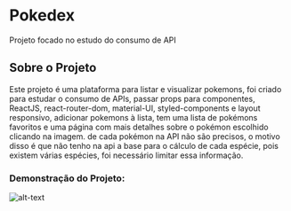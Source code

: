 # Pokedex

Projeto focado no estudo do consumo de API


## Sobre o Projeto

Este projeto é uma plataforma para listar e visualizar pokemons, foi criado para estudar o consumo de APIs, passar props para componentes, ReactJS, react-router-dom, material-UI, styled-components e layout responsivo, adicionar pokemons à lista, tem uma lista de pokémons favoritos e uma página com mais detalhes sobre o pokémon escolhido clicando na imagem. de cada pokémon na API não são precisos, o motivo disso é que não tenho na api a base para o cálculo de cada espécie, pois existem várias espécies, foi necessário limitar essa informação.


### Demonstração do Projeto:

![alt-text](https://media.giphy.com/media/VF54I9j5JMOur9SNjj/giphy.gif)
